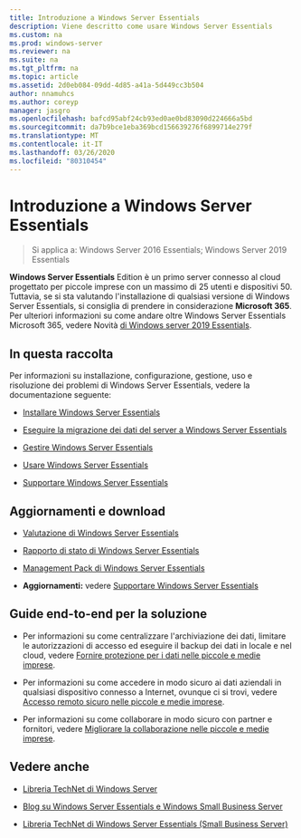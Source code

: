 ```yaml
---
title: Introduzione a Windows Server Essentials
description: Viene descritto come usare Windows Server Essentials
ms.custom: na
ms.prod: windows-server
ms.reviewer: na
ms.suite: na
ms.tgt_pltfrm: na
ms.topic: article
ms.assetid: 2d0eb084-09dd-4d85-a41a-5d449cc3b504
author: nnamuhcs
ms.author: coreyp
manager: jasgro
ms.openlocfilehash: bafcd95abf24cb93ed0ae0bd83090d224666a5bd
ms.sourcegitcommit: da7b9bce1eba369bcd156639276f6899714e279f
ms.translationtype: MT
ms.contentlocale: it-IT
ms.lasthandoff: 03/26/2020
ms.locfileid: "80310454"
---
```

# <a name="get-started-with-windows-server-essentials"></a>Introduzione a Windows Server Essentials 

>Si applica a: Windows Server 2016 Essentials; Windows Server 2019 Essentials

**Windows Server Essentials** Edition è un primo server connesso al cloud progettato per piccole imprese con un massimo di 25 utenti e dispositivi 50. Tuttavia, se si sta valutando l'installazione di qualsiasi versione di Windows Server Essentials, si consiglia di prendere in considerazione **Microsoft 365**. Per ulteriori informazioni su come andare oltre Windows Server Essentials Microsoft 365, vedere Novità [di Windows server 2019 Essentials](what-s-new-19.md).
  
## <a name="in-this-library"></a>In questa raccolta  
 Per informazioni su installazione, configurazione, gestione, uso e risoluzione dei problemi di Windows Server Essentials, vedere la documentazione seguente:  
  

-   [Installare Windows Server Essentials](../install/Install-Windows-Server-Essentials.md)   
  
-   [Eseguire la migrazione dei dati del server a Windows Server Essentials](../migrate/Migrate-Server-Data-to-Windows-Server-Essentials.md)  
  
-   [Gestire Windows Server Essentials](../manage/Manage-Windows-Server-Essentials.md)  
  
-   [Usare Windows Server Essentials](../use/Use-Windows-Server-Essentials.md)  
  
-   [Supportare Windows Server Essentials](../support/Support-Windows-Server-Essentials.md)  
  
## <a name="updates-and-downloads"></a>Aggiornamenti e download  
  
-   [Valutazione di Windows Server Essentials](https://technet.microsoft.com/evalcenter/dn205288.aspx?wt.mc_id=TEC_144_1_7)  
  
-   [Rapporto di stato di Windows Server Essentials](https://www.microsoft.com/download/details.aspx?id=35565)  
  
-   [Management Pack di Windows Server Essentials](https://www.microsoft.com/download/details.aspx?id=35560)  
 
  
-   **Aggiornamenti:** vedere [Supportare Windows Server Essentials](../support/Support-Windows-Server-Essentials.md)  
  
## <a name="end-to-end-solution-guides"></a>Guide end-to-end per la soluzione  
  
-    Per informazioni su come centralizzare l'archiviazione dei dati, limitare le autorizzazioni di accesso ed eseguire il backup dei dati in locale e nel cloud, vedere [Fornire protezione per i dati nelle piccole e medie imprese](https://technet.microsoft.com/library/dn582043.aspx).  
  
-    Per informazioni su come accedere in modo sicuro ai dati aziendali in qualsiasi dispositivo connesso a Internet, ovunque ci si trovi, vedere [Accesso remoto sicuro nelle piccole e medie imprese](https://technet.microsoft.com/library/dn629457.aspx).  
  
-    Per informazioni su come collaborare in modo sicuro con partner e fornitori, vedere [Migliorare la collaborazione nelle piccole e medie imprese](https://technet.microsoft.com/library/dn747893.aspx).  
  
## <a name="see-also"></a>Vedere anche  
  
-   [Libreria TechNet di Windows Server](https://technet.microsoft.com/library/bb625087.aspx)  
  
-   [Blog su Windows Server Essentials e Windows Small Business Server](https://blogs.technet.com/b/sbs/)  
  
-   [Libreria TechNet di Windows Server Essentials (Small Business Server)](https://technet.microsoft.com/library/cc514417.aspx)
